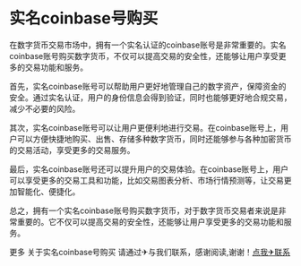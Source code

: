 # 实名coinbase号购买

在数字货币交易市场中，拥有一个实名认证的coinbase账号是非常重要的。实名coinbase账号购买数字货币，不仅可以提高交易的安全性，还能够让用户享受更多的交易功能和服务。

首先，实名coinbase账号可以帮助用户更好地管理自己的数字资产，保障资金的安全。通过实名认证，用户的身份信息会得到验证，同时也能够更好地合规交易，减少不必要的风险。

其次，实名coinbase账号可以让用户更便利地进行交易。在coinbase账号上，用户可以方便快捷地购买、出售、存储多种数字货币，同时还能够参与各种加密货币的交易活动，享受更多的交易服务。

最后，实名coinbase账号还可以提升用户的交易体验。在coinbase账号上，用户可以享受更多的交易工具和功能，比如交易图表分析、市场行情预测等，让交易更加智能化、便捷化。

总之，拥有一个实名coinbase账号购买数字货币，对于数字货币交易者来说是非常重要的。它不仅可以提高交易的安全性，还能够让用户享受更多的交易功能和服务。

更多 关于实名coinbase号购买 请通过✈与我们联系，感谢阅读,谢谢！[点我✈联系](https://a.k02.cc)